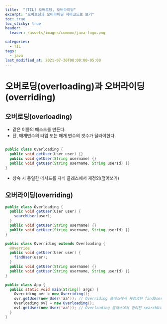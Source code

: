 ```yaml
---
title:  "[TIL] 오버로딩, 오버라이딩"
excerpt: "오버로딩과 오버라이딩 자바코드로 보기"
toc: true
toc_sticky: true
header:
  teaser: /assets/images/common/java-logo.png

categories:
  - TIL
tags:
  - java
last_modified_at: 2021-07-30T08:00:00-05:00
---
```


# 오버로딩(overloading)과 오버라이딩(overriding)

## 오버로딩(overloading)

- 같은 이름의 메소드를 만든다.
- 단, 매개변수의 타입 또는 매개 변수의 갯수가 달라야한다.

```java

public class Overloading {
  public void getUser(User user) {} 
  public void getUser(String username) {}  
  public void getUser(String username, String userId) {}
}
```

- 상속 시 동일한 메서드를 자식 클래스에서 재정의(덮어쓰기)

## 오버라이딩(overriding)

```java
public class Overloading {
  public void getUser(User user) {
    searchUser(user);
  } 
  public void getUser(String username) {}  
  public void getUser(String username, String userId) {}
}

public class Overriding extends Overloading {
  @Override
  public void getUser(User user) {
    findUser(user);
  } 
  public void getUser(String username) {}  
  public void getUser(String username, String userId) {}
}

public class App {
  public static void main(String[] args) {
    Overriding ovr = new Overriding(); 
    ovr.getUser(new User('aa')); // Overriding 클래스에서 재정의된 findUser 함수를 사용하는 메소드 호출 
    Overloading ovl = new Overloading();
    ovl.getUser(new User('aa')); // Overloading 클래스에서 정의된 searchUser 함수를 사용하는 메소드 호출 
  }
}
```
